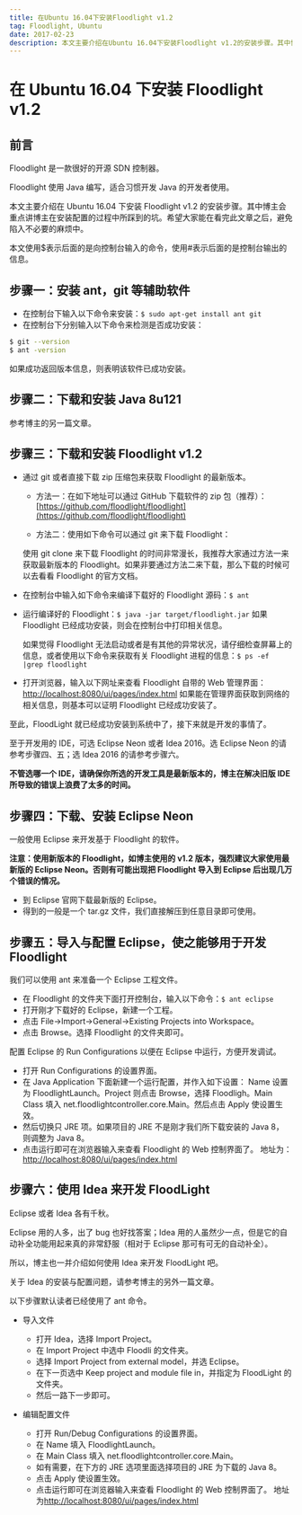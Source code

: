 ```yaml
---
title: 在Ubuntu 16.04下安装Floodlight v1.2
tag: Floodlight, Ubuntu
date: 2017-02-23
description: 本文主要介绍在Ubuntu 16.04下安装Floodlight v1.2的安装步骤。其中博主会重点讲博主在安装配置的过程中所踩到的坑。希望大家能在看完此文章之后，避免陷入不必要的麻烦中。
---
```


# 在 Ubuntu 16.04 下安装 Floodlight v1.2

## 前言

Floodlight 是一款很好的开源 SDN 控制器。

Floodlight 使用 Java 编写，适合习惯开发 Java 的开发者使用。

本文主要介绍在 Ubuntu 16.04 下安装 Floodlight v1.2 的安装步骤。其中博主会重点讲博主在安装配置的过程中所踩到的坑。希望大家能在看完此文章之后，避免陷入不必要的麻烦中。

本文使用\$表示后面的是向控制台输入的命令，使用#表示后面的是控制台输出的信息。

## 步骤一：安装 ant，git 等辅助软件

- 在控制台下输入以下命令来安装：`$ sudo apt-get install ant git`
- 在控制台下分别输入以下命令来检测是否成功安装：

```bash
$ git --version
$ ant -version
```

如果成功返回版本信息，则表明该软件已成功安装。

## 步骤二：下载和安装 Java 8u121

参考博主的另一篇文章。

## 步骤三：下载和安装 Floodlight v1.2

- 通过 git 或者直接下载 zip 压缩包来获取 Floodlight 的最新版本。

  - 方法一：在如下地址可以通过 GitHub 下载软件的 zip 包（推荐）：
    [https://github.com/floodlight/floodlight](https://github.com/floodlight/floodlight)

  - 方法二：使用如下命令可以通过 git 来下载 Floodlight：

  使用 git clone 来下载 Floodlight 的时间非常漫长，我推荐大家通过方法一来获取最新版本的 Floodlight。如果非要通过方法二来下载，那么下载的时候可以去看看 Floodlight 的官方文档。

- 在控制台中输入如下命令来编译下载好的 Floodlight 源码：`$ ant`
- 运行编译好的 Floodlight：`$ java -jar target/floodlight.jar`
  如果 Floodlight 已经成功安装，则会在控制台中打印相关信息。

  如果觉得 Floodlight 无法启动或者是有其他的异常状况，请仔细检查屏幕上的信息，或者使用以下命令来获取有关 Floodlight 进程的信息：`$ ps -ef |grep floodlight`

- 打开浏览器，输入以下网址来查看 Floodlight 自带的 Web 管理界面：[http://localhost:8080/ui/pages/index.html](http://localhost:8080/ui/pages/index.html) 如果能在管理界面获取到网络的相关信息，则基本可以证明 Floodlight 已经成功安装了。

至此，FloodLight 就已经成功安装到系统中了，接下来就是开发的事情了。

至于开发用的 IDE，可选 Eclipse Neon 或者 Idea 2016。选 Eclipse Neon 的请参考步骤四、五；选 Idea 2016 的请参考步骤六。

**不管选哪一个 IDE，请确保你所选的开发工具是最新版本的，博主在解决旧版 IDE 所导致的错误上浪费了太多的时间。**

## 步骤四：下载、安装 Eclipse Neon

一般使用 Eclipse 来开发基于 Floodlight 的软件。

**注意：使用新版本的 Floodlight，如博主使用的 v1.2 版本，强烈建议大家使用最新版的 Eclipse Neon。否则有可能出现把 Floodlight 导入到 Eclipse 后出现几万个错误的情况。**

- 到 Eclipse 官网下载最新版的 Eclipse。
- 得到的一般是一个 tar.gz 文件，我们直接解压到任意目录即可使用。

## 步骤五：导入与配置 Eclipse，使之能够用于开发 Floodlight

我们可以使用 ant 来准备一个 Eclipse 工程文件。

- 在 Floodlight 的文件夹下面打开控制台，输入以下命令：`$ ant eclipse`
- 打开刚才下载好的 Eclipse，新建一个工程。
- 点击 File->Import->General->Existing Projects into Workspace。
- 点击 Browse。选择 Floodlight 的文件夹即可。

配置 Eclipse 的 Run Configurations 以便在 Eclipse 中运行，方便开发调试。

- 打开 Run Configurations 的设置界面。
- 在 Java Application 下面新建一个运行配置，并作入如下设置：
  Name 设置为 FloodlightLaunch。Project 则点击 Browse，选择 Floodligh。Main Class 填入 net.floodlightcontroller.core.Main。然后点击 Apply 使设置生效。
- 然后切换只 JRE 项。如果项目的 JRE 不是刚才我们所下载安装的 Java 8， 则调整为 Java 8。
- 点击运行即可在浏览器输入来查看 Floodlight 的 Web 控制界面了。 地址为：[http://localhost:8080/ui/pages/index.html](http://localhost:8080/ui/pages/index.html)

## 步骤六：使用 Idea 来开发 FloodLight

Eclipse 或者 Idea 各有千秋。

Eclipse 用的人多，出了 bug 也好找答案；Idea 用的人虽然少一点，但是它的自动补全功能用起来真的非常舒服（相对于 Eclipse 那可有可无的自动补全）。

所以，博主也一并介绍如何使用 Idea 来开发 FloodLight 吧。

关于 Idea 的安装与配置问题，请参考博主的另外一篇文章。

以下步骤默认读者已经使用了 ant 命令。

- 导入文件

  - 打开 Idea，选择 Import Project。
  - 在 Import Project 中选中 Floodli 的文件夹。
  - 选择 Import Project from external model，并选 Eclipse。
  - 在下一页选中 Keep project and module file in，并指定为 FloodLight 的文件夹。
  - 然后一路下一步即可。

- 编辑配置文件

  - 打开 Run/Debug Configurations 的设置界面。
  - 在 Name 填入 FloodlightLaunch。
  - 在 Main Class 填入 net.floodlightcontroller.core.Main。
  - 如有需要，在下方的 JRE 选项里面选择项目的 JRE 为下载的 Java 8。
  - 点击 Apply 使设置生效。
  - 点击运行即可在浏览器输入来查看 Floodlight 的 Web 控制界面了。 地址为[http://localhost:8080/ui/pages/index.html](http://localhost:8080/ui/pages/index.html)

